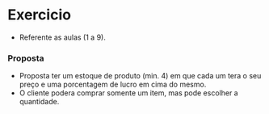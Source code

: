 # Exercicio

* Referente as aulas (1 a 9).

### Proposta

* Proposta ter um estoque de produto (min. 4) em que cada um tera o  seu preço e uma porcentagem de lucro em cima do mesmo.
* O cliente podera comprar somente um item, mas pode escolher a quantidade.